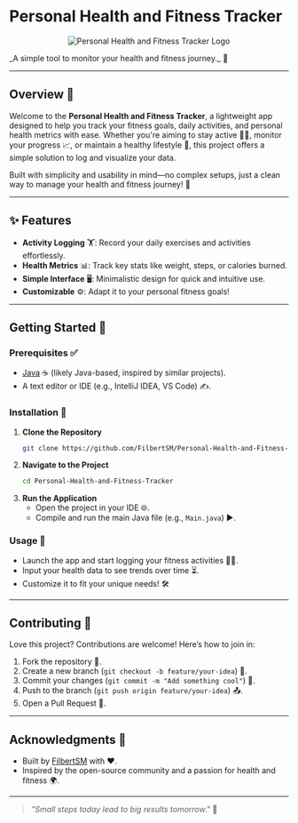 # Personal Health and Fitness Tracker

<p align="center">
  <picture>
    <source media="(prefers-color-scheme: dark)" srcset="Logo/light.png" height=>
    <source media="(prefers-color-scheme: light)" srcset="Logo/dark.png">
    <img alt="Personal Health and Fitness Tracker Logo" src="Logo/logo-light.png">
  </picture>
</p>
_A simple tool to monitor your health and fitness journey._ 🌟

---

## Overview 📝

Welcome to the **Personal Health and Fitness Tracker**, a lightweight app designed to help you track your fitness goals, daily activities, and personal health metrics with ease. Whether you're aiming to stay active 🏃‍♂️, monitor your progress 📈, or maintain a healthy lifestyle 🍎, this project offers a simple solution to log and visualize your data.

Built with simplicity and usability in mind—no complex setups, just a clean way to manage your health and fitness journey! 🚀

---

## ✨ Features

- **Activity Logging** 🏋️: Record your daily exercises and activities effortlessly.
- **Health Metrics** 📊: Track key stats like weight, steps, or calories burned.
- **Simple Interface** 🖥️: Minimalistic design for quick and intuitive use.
- **Customizable** ⚙️: Adapt it to your personal fitness goals!

---

## Getting Started 🚀

### Prerequisites ✅
- [Java](https://www.java.com/en/download/) ☕ (likely Java-based, inspired by similar projects).
- A text editor or IDE (e.g., IntelliJ IDEA, VS Code) ✍️.

### Installation 🔧
1. **Clone the Repository**  
   ```bash
   git clone https://github.com/FilbertSM/Personal-Health-and-Fitness-Tracker.git
   ```
2. **Navigate to the Project**  
   ```bash
   cd Personal-Health-and-Fitness-Tracker
   ```
3. **Run the Application**  
   - Open the project in your IDE 🌐.
   - Compile and run the main Java file (e.g., `Main.java`) ▶️.

### Usage 🎯
- Launch the app and start logging your fitness activities 🏃‍♀️.
- Input your health data to see trends over time ⏳.
- Customize it to fit your unique needs! 🛠️

---

## Contributing 🤝

Love this project? Contributions are welcome! Here’s how to join in:
1. Fork the repository 🍴.
2. Create a new branch (`git checkout -b feature/your-idea`) 🌿.
3. Commit your changes (`git commit -m "Add something cool"`) 💾.
4. Push to the branch (`git push origin feature/your-idea`) 📤.
5. Open a Pull Request 🎉.

---

## Acknowledgments 🙌

- Built by [FilbertSM](https://github.com/FilbertSM) with ❤️.
- Inspired by the open-source community and a passion for health and fitness 🌍.

---

> _"Small steps today lead to big results tomorrow."_ 🌟
